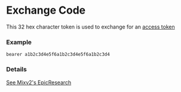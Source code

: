 # Exchange Code

This 32 hex character token is used to exchange for an [access token](accesstoken.md)

### Example

```text
bearer a1b2c3d4e5f6a1b2c3d4e5f6a1b2c3d4
```

### Details

[See Mixv2's EpicResearch](https://github.com/MixV2/EpicResearch/blob/master/docs/auth/grant_types/exchange_code.md)
